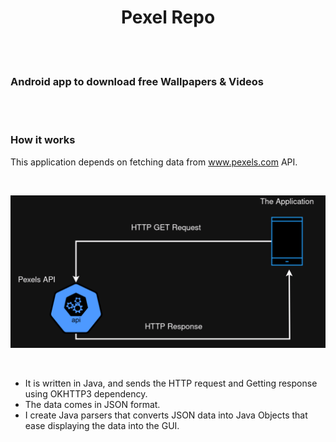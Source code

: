 <h1 style="text-align: center">Pexel Repo</h1>

<br><br>

### Android app to download free Wallpapers & Videos

<br><br>

### How it works

This application depends on fetching data from www.pexels.com API.

<br>

![how it works](./repo_images/pexel_repo.drawio.png)

<br>

- It is written in Java, and sends the HTTP request and Getting response using OKHTTP3 dependency.
- The data comes in JSON format.
- I create Java parsers that converts JSON data into Java Objects that ease displaying the data into the GUI.
